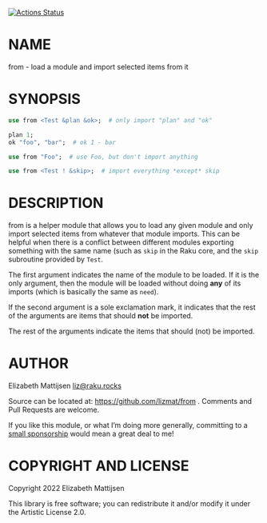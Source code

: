 [![Actions Status](https://github.com/lizmat/from/actions/workflows/test.yml/badge.svg)](https://github.com/lizmat/from/actions)

NAME
====

from - load a module and import selected items from it

SYNOPSIS
========

```raku
use from <Test &plan &ok>;  # only import "plan" and "ok"

plan 1;
ok "foo", "bar";  # ok 1 - bar

use from "Foo";  # use Foo, but don't import anything

use from <Test ! &skip>;  # import everything *except* skip
```

DESCRIPTION
===========

from is a helper module that allows you to load any given module and only import selected items from whatever that module imports. This can be helpful when there is a conflict between different modules exporting something with the same name (such as `skip` in the Raku core, and the `skip` subroutine provided by `Test`.

The first argument indicates the name of the module to be loaded. If it is the only argument, then the module will be loaded without doing **any** of its imports (which is basically the same as `need`).

If the second argument is a sole exclamation mark, it indicates that the rest of the arguments are items that should **not** be imported.

The rest of the arguments indicate the items that should (not) be imported.

AUTHOR
======

Elizabeth Mattijsen <liz@raku.rocks>

Source can be located at: https://github.com/lizmat/from . Comments and Pull Requests are welcome.

If you like this module, or what I’m doing more generally, committing to a [small sponsorship](https://github.com/sponsors/lizmat/) would mean a great deal to me!

COPYRIGHT AND LICENSE
=====================

Copyright 2022 Elizabeth Mattijsen

This library is free software; you can redistribute it and/or modify it under the Artistic License 2.0.

